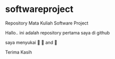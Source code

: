 # softwareproject
Repository Mata Kuliah Software Project

Hallo.. ini adalah repository pertama saya di github

saya menyukai 🥛 🧃 and 🍕

Terima Kasih
